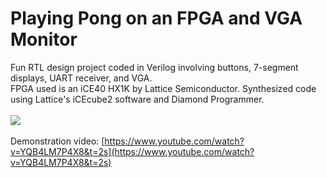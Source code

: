 # Playing Pong on an FPGA and VGA Monitor
Fun RTL design project coded in Verilog involving buttons, 7-segment displays, UART receiver, and VGA. \
FPGA used is an iCE40 HX1K by Lattice Semiconductor. Synthesized code using Lattice's iCEcube2 software and Diamond Programmer. \
\
![](https://github.com/tylerchang/FPGA_Pong/blob/main/pong_fpga.gif)\
\
Demonstration video: [https://www.youtube.com/watch?v=YQB4LM7P4X8&t=2s](https://www.youtube.com/watch?v=YQB4LM7P4X8&t=2s)
